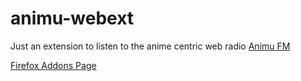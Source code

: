 # animu-webext
Just an extension to listen to the anime centric web radio [Animu FM](animu.com.br)

[Firefox Addons Page](https://addons.mozilla.org/pt-BR/firefox/addon/animu-com-br/)
